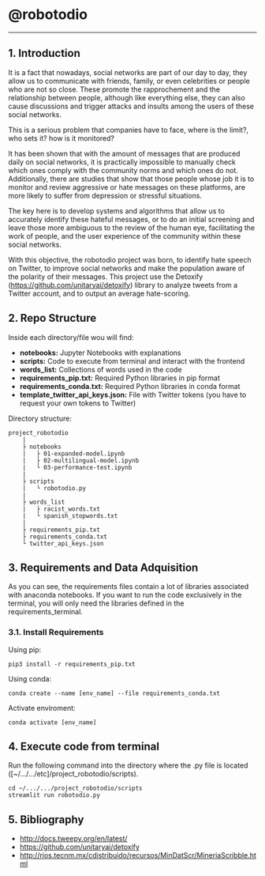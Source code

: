 # @robotodio

--------------------------

## 1. Introduction

It is a fact that nowadays, social networks are part of our day to day, they allow us to communicate with friends, family, or even celebrities or people who are not so close. These promote the rapprochement and the relationship between people, although like everything else, they can also cause discussions and trigger attacks and insults among the users of these social networks.

This is a serious problem that companies have to face, where is the limit?, who sets it? how is it monitored?

It has been shown that with the amount of messages that are produced daily on social networks, it is practically impossible to manually check which ones comply with the community norms and which ones do not. Additionally, there are studies that show that those people whose job it is to monitor and review aggressive or hate messages on these platforms, are more likely to suffer from depression or stressful situations.

The key here is to develop systems and algorithms that allow us to accurately identify these hateful messages, or to do an initial screening and leave those more ambiguous to the review of the human eye, facilitating the work of people, and the user experience of the community within these social networks.

With this objective, the robotodio project was born, to identify hate speech on Twitter, to improve social networks and make the population aware of the polarity of their messages. This project use the Detoxify (https://github.com/unitaryai/detoxify) library to analyze tweets from a Twitter account, and to output an average hate-scoring.

## 2. Repo Structure

Inside each directory/file wou will find:

- **notebooks:** Jupyter Notebooks with explanations
- **scripts:** Code to execute from terminal and interact with the frontend
- **words_list:** Collections of words used in the code
- **requirements_pip.txt:** Required Python libraries in pip format
- **requirements_conda.txt:** Required Python libraries in conda format
- **template_twitter_api_keys.json:** File with Twitter tokens (you have to request your own tokens to Twitter)

Directory structure:

```
project_robotodio
    |
    ├ notebooks
    |   ├ 01-expanded-model.ipynb
    |   ├ 02-multilingual-model.ipynb
    |   └ 03-performance-test.ipynb
    |
    ├ scripts
    |   └ robotodio.py
    |
    ├ words_list
    |   ├ racist_words.txt
    |   └ spanish_stopwords.txt
    |
    ├ requirements_pip.txt
    ├ requirements_conda.txt
    └ twitter_api_keys.json
```

## 3. Requirements and Data Adquisition

As you can see, the requirements files contain a lot of libraries associated with anaconda notebooks. If you want to run the code exclusively in the terminal, you will only need the libraries defined in the requirements_terminal.

### 3.1. Install Requirements

Using pip:
```
pip3 install -r requirements_pip.txt
```

Using conda:
```
conda create --name [env_name] --file requirements_conda.txt
```

Activate enviroment:
```
conda activate [env_name]
```

## 4. Execute code from terminal

Run the following command into the directory where the .py file is located ([~/.../.../etc]/project_robotodio/scripts).
```
cd ~/.../.../project_robotodio/scripts
streamlit run robotodio.py
```

## 5. Bibliography

- http://docs.tweepy.org/en/latest/
- https://github.com/unitaryai/detoxify
- http://rios.tecnm.mx/cdistribuido/recursos/MinDatScr/MineriaScribble.html
